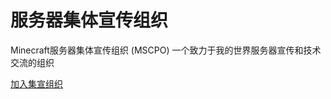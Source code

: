 # 服务器集体宣传组织

Minecraft服务器集体宣传组织 (MSCPO)
一个致力于我的世界服务器宣传和技术交流的组织

[加入集宣组织](http://qm.qq.com/cgi-bin/qm/qr?_wv=1027&k=-ha-O_RHEHGVRN9NAZem0ERNmHe7T51C&authKey=1Xb0FkaaJ1VwawDAZQIDz4eGFi6I32VMj6zN5pMgusmRBq%2FDhipJirNgXqHgQ51W&noverify=0&group_code=715969715)